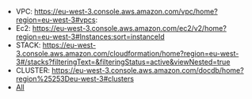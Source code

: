 - VPC: https://eu-west-3.console.aws.amazon.com/vpc/home?region=eu-west-3#vpcs:
- Ec2: https://eu-west-3.console.aws.amazon.com/ec2/v2/home?region=eu-west-3#Instances:sort=instanceId
- STACK: https://eu-west-3.console.aws.amazon.com/cloudformation/home?region=eu-west-3#/stacks?filteringText=&filteringStatus=active&viewNested=true
- CLUSTER: https://eu-west-3.console.aws.amazon.com/docdb/home?region%25253Deu-west-3#clusters
- [All](https://eu-west-3.console.aws.amazon.com/vpc/home?region%253Deu-west-3#Home%253A)